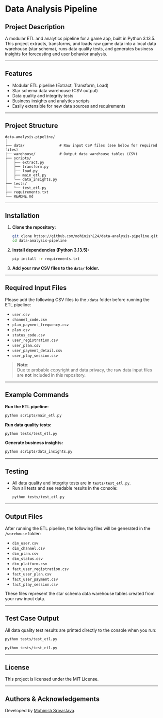 # Data Analysis Pipeline

## Project Description

A modular ETL and analytics pipeline for a game app, built in Python 3.13.5.  
This project extracts, transforms, and loads raw game data into a local data warehouse (star schema), runs data quality tests, and generates business insights for forecasting and user behavior analysis.

---

## Features

- Modular ETL pipeline (Extract, Transform, Load)
- Star schema data warehouse (CSV output)
- Data quality and integrity tests
- Business insights and analytics scripts
- Easily extensible for new data sources and requirements

---

## Project Structure

```
data-analysis-pipeline/
│
├── data/                # Raw input CSV files (see below for required files)
├── warehouse/           # Output data warehouse tables (CSV)
├── scripts/
│   ├── extract.py
│   ├── transform.py
│   ├── load.py
│   ├── main_etl.py
│   └── data_insights.py
├── tests/
│   └── test_etl.py
├── requirements.txt
└── README.md
```

---

## Installation

1. **Clone the repository:**
   ```sh
   git clone https://github.com/mohinish124/data-analysis-pipeline.git
   cd data-analysis-pipeline
   ```

2. **Install dependencies (Python 3.13.5):**
   ```sh
   pip install -r requirements.txt
   ```

3. **Add your raw CSV files to the `data/` folder.**

---

## Required Input Files

Please add the following CSV files to the `/data` folder before running the ETL pipeline:

- `user.csv`
- `channel_code.csv`
- `plan_payment_frequency.csv`
- `plan.csv`
- `status_code.csv`
- `user_registration.csv`
- `user_plan.csv`
- `user_payment_detail.csv`
- `user_play_session.csv`

> **Note:**  
> Due to probable copyright and data privacy, the raw data input files are **not** included in this repository.  


---

## Example Commands

**Run the ETL pipeline:**
```sh
python scripts/main_etl.py
```

**Run data quality tests:**
```sh
python tests/test_etl.py
```

**Generate business insights:**
```sh
python scripts/data_insights.py
```

---

## Testing

- All data quality and integrity tests are in `tests/test_etl.py`.
- Run all tests and see readable results in the console:
  ```sh
  python tests/test_etl.py
  ```

---

## Output Files

After running the ETL pipeline, the following files will be generated in the `/warehouse` folder:

- `dim_user.csv`
- `dim_channel.csv`
- `dim_plan.csv`
- `dim_status.csv`
- `dim_platform.csv`
- `fact_user_registration.csv`
- `fact_user_plan.csv`
- `fact_user_payment.csv`
- `fact_play_session.csv`

These files represent the star schema data warehouse tables created from your raw input data.

---

## Test Case Output

All data quality test results are printed directly to the console when you run:

```sh
python tests/test_etl.py
```



```sh
python tests/test_etl.py 
```

---

## License

This project is licensed under the MIT License.

---

## Authors & Acknowledgements

Developed by [Mohinish Srivastava](https://github.com/mohinish124/data-analysis-pipeline).


